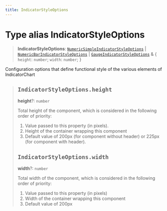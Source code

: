 ```yaml
---
title: IndicatorStyleOptions
---
```


# Type alias IndicatorStyleOptions

> **IndicatorStyleOptions**: [`NumericSimpleIndicatorStyleOptions`](../interfaces/interface.NumericSimpleIndicatorStyleOptions.md) \| [`NumericBarIndicatorStyleOptions`](../interfaces/interface.NumericBarIndicatorStyleOptions.md) \| [`GaugeIndicatorStyleOptions`](../interfaces/interface.GaugeIndicatorStyleOptions.md) & \{
  `height`: `number`;
  `width`: `number`;
 }

Configuration options that define functional style of the various elements of IndicatorChart

> ## `IndicatorStyleOptions.height`
>
> **height**?: `number`
>
> Total height of the component, which is considered in the following order of priority:
>
> 1. Value passed to this property (in pixels).
> 2. Height of the container wrapping this component
> 3. Default value of 200px (for component without header) or 225px (for component with header).
>
> ## `IndicatorStyleOptions.width`
>
> **width**?: `number`
>
> Total width of the component, which is considered in the following order of priority:
>
> 1. Value passed to this property (in pixels)
> 2. Width of the container wrapping this component
> 3. Default value of 200px
>
>
